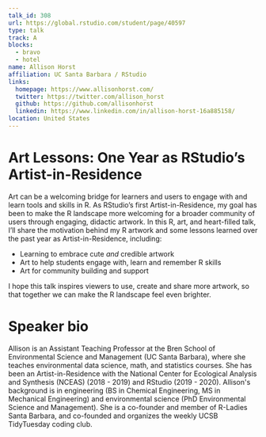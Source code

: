```yaml
---
talk_id: 308
url: https://global.rstudio.com/student/page/40597
type: talk
track: A
blocks:
  - bravo
  - hotel
name: Allison Horst
affiliation: UC Santa Barbara / RStudio
links:
  homepage: https://www.allisonhorst.com/
  twitter: https://twitter.com/allison_horst
  github: https://github.com/allisonhorst
  linkedin: https://www.linkedin.com/in/allison-horst-16a885158/
location: United States
---
```


# Art Lessons: One Year as RStudio’s Artist-in-Residence

Art can be a welcoming bridge for learners and users to engage with and learn tools and skills in R. As RStudio’s first Artist-in-Residence, my goal has been to make the R landscape more welcoming for a broader community of users through engaging, didactic artwork. In this R, art, and heart-filled talk, I’ll share the motivation behind my R artwork and some lessons learned over the past year as Artist-in-Residence, including: 

- Learning to embrace cute *and* credible artwork
- Art to help students engage with, learn and remember R skills
- Art for community building and support

I hope this talk inspires viewers to use, create and share more artwork, so that together we can make the R landscape feel even brighter.

# Speaker bio

Allison is an Assistant Teaching Professor at the Bren School of Environmental Science and Management (UC Santa Barbara), where she teaches environmental data science, math, and statistics courses. She has been an Artist-in-Residence with the National Center for Ecological Analysis and Synthesis (NCEAS) (2018 - 2019) and RStudio (2019 - 2020). Allison's background is in engineering (BS in Chemical Engineering, MS in Mechanical Engineering) and environmental science (PhD Environmental Science and Management). She is a co-founder and member of R-Ladies Santa Barbara, and co-founded and organizes the weekly UCSB TidyTuesday coding club. 
